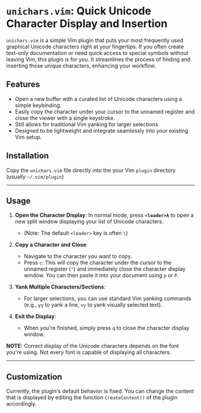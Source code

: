 # `unichars.vim`: Quick Unicode Character Display and Insertion

`unichars.vim` is a simple Vim plugin that puts your most frequently used
graphical Unicode characters right at your fingertips. If you often create
text-only documentation or need quick access to special symbols without leaving
Vim, this plugin is for you. It streamlines the process of finding and inserting
those unique characters, enhancing your workflow.

## Features

* Open a new buffer with a curated list of Unicode characters using a simple keybinding.
* Easily copy the character under your cursor to the unnamed register and close the viewer with a single keystroke.
* Still allows for traditional Vim yanking for larger selections.
* Designed to be lightweight and integrate seamlessly into your existing Vim setup.

## Installation

Copy the `unichars.vim` file directly into the your Vim `plugin` directory (usually `~/.vim/plugin`)

---

## Usage

1.  **Open the Character Display**: In normal mode, press **`<leader>A`** to open a new split window displaying your list of Unicode characters.
    * (Note: The default `<leader>` key is often `\`)

2.  **Copy a Character and Close**:
    * Navigate to the character you want to copy.
    * Press `c`: This will copy the character under the cursor to the unnamed register (`"`) and immediately close the character display window. You can then paste it into your document using `p` or `P`.

3.  **Yank Multiple Characters/Sections**:
    * For larger selections, you can use standard Vim yanking commands (e.g., `yy` to yank a line, `vy` to yank visually selected text).

4.  **Exit the Display**:
    * When you're finished, simply press `q` to close the character display window.

**NOTE:** Correct display of the Unicode characters depends on the font you're using. Not every font is capable of displaying all characters.

---

## Customization

Currently, the plugin's default behavior is fixed. You can change the content that is displayed by editing the function `CreateContent()` of the plugin accordingly.
